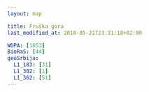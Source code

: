 ```yaml
---
layout: map

title: Fruška gora
last_modified_at: 2018-05-21T23:31:18+02:00

WDPA: [1053]
BioRaS: [44]
geoSrbija:
  L1_183: [31]
  L1_302: [1]
  L1_362: [51]
---
```

